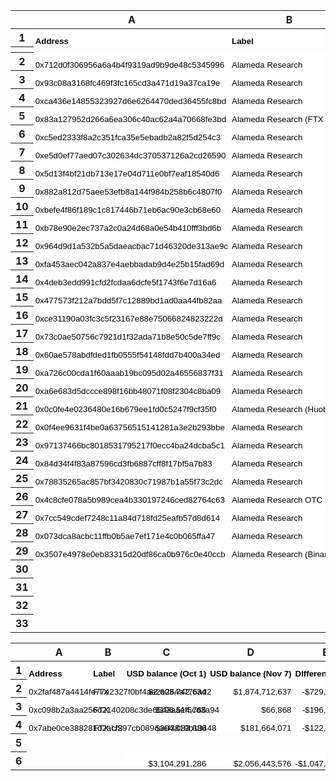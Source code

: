 <meta http-equiv="Content-Type" content="text/html; charset=utf-8">
<link type="text/css" rel="stylesheet" href="resources/sheet.css">
<style type="text/css">
  .ritz .waffle a {
    color: inherit;
  }
  .ritz .waffle .s0 {
    background-color: #ffffff;
    text-align: left;
    font-weight: bold;
    color: #000000;
    font-family: 'Arial';
    font-size: 10pt;
    vertical-align: bottom;
    white-space: nowrap;
    direction: ltr;
    padding: 2px 3px 2px 3px;
  }
  .ritz .waffle .s2 {
    background-color: #ffffff;
    text-align: right;
    color: #000000;
    font-family: 'Arial';
    font-size: 10pt;
    vertical-align: bottom;
    white-space: nowrap;
    direction: ltr;
    padding: 2px 3px 2px 3px;
  }
  .ritz .waffle .s1 {
    background-color: #ffffff;
    text-align: left;
    color: #000000;
    font-family: 'Arial';
    font-size: 10pt;
    vertical-align: bottom;
    white-space: nowrap;
    direction: ltr;
    padding: 2px 3px 2px 3px;
  }
</style>
<div class="ritz grid-container" dir="ltr">
  <table class="waffle" cellspacing="0" cellpadding="0">
    <thead>
      <tr>
        <th class="row-header freezebar-vertical-handle"></th>
        <th id="1737119250C0" style="width:337px;" class="column-headers-background">A</th>
        <th id="1737119250C1" style="width:187px;" class="column-headers-background">B</th>
        <th id="1737119250C2" style="width:176px;" class="column-headers-background">C</th>
        <th id="1737119250C3" style="width:177px;" class="column-headers-background">D</th>
        <th id="1737119250C4" style="width:100px;" class="column-headers-background">E</th>
      </tr>
    </thead>
    <tbody>
      <tr style="height: 20px">
        <th id="1737119250R0" style="height: 20px;" class="row-headers-background">
          <div class="row-header-wrapper" style="line-height: 20px">1</div>
        </th>
        <td class="s0" dir="ltr">Address</td>
        <td class="s0" dir="ltr">Label</td>
        <td class="s0" dir="ltr">USD balance (Oct 1 2021)</td>
        <td class="s0" dir="ltr">USD balance (Nov 7 2021)</td>
        <td class="s0" dir="ltr">DIfference</td>
      </tr>
      <tr>
        <th style="height:3px;" class="freezebar-cell freezebar-horizontal-handle"></th>
        <td class="freezebar-cell"></td>
        <td class="freezebar-cell"></td>
        <td class="freezebar-cell"></td>
        <td class="freezebar-cell"></td>
        <td class="freezebar-cell"></td>
      </tr>
      <tr style="height: 20px">
        <th id="1737119250R1" style="height: 20px;" class="row-headers-background">
          <div class="row-header-wrapper" style="line-height: 20px">2</div>
        </th>
        <td class="s1">0x712d0f306956a6a4b4f9319ad9b9de48c5345996</td>
        <td class="s1" dir="ltr">Alameda Research</td>
        <td class="s2" dir="ltr">$90,837,949</td>
        <td class="s2" dir="ltr">$30,628,545</td>
        <td class="s2">-$60,209,404</td>
      </tr>
      <tr style="height: 20px">
        <th id="1737119250R2" style="height: 20px;" class="row-headers-background">
          <div class="row-header-wrapper" style="line-height: 20px">3</div>
        </th>
        <td class="s1">0x93c08a3168fc469f3fc165cd3a471d19a37ca19e</td>
        <td class="s1" dir="ltr">Alameda Research</td>
        <td class="s2" dir="ltr">$19,415,178</td>
        <td class="s2" dir="ltr">$2,141,991</td>
        <td class="s2">-$17,273,187</td>
      </tr>
      <tr style="height: 20px">
        <th id="1737119250R3" style="height: 20px;" class="row-headers-background">
          <div class="row-header-wrapper" style="line-height: 20px">4</div>
        </th>
        <td class="s1">0xca436e14855323927d6e6264470ded36455fc8bd</td>
        <td class="s1" dir="ltr">Alameda Research</td>
        <td class="s2" dir="ltr">$50,121,471</td>
        <td class="s2" dir="ltr">$34,291,150</td>
        <td class="s2">-$15,830,321</td>
      </tr>
      <tr style="height: 20px">
        <th id="1737119250R4" style="height: 20px;" class="row-headers-background">
          <div class="row-header-wrapper" style="line-height: 20px">5</div>
        </th>
        <td class="s1">0x83a127952d266a6ea306c40ac62a4a70668fe3bd</td>
        <td class="s1 softmerge" dir="ltr">
          <div class="softmerge-inner" style="width:184px;left:-1px">Alameda Research (FTX Deposit)</div>
        </td>
        <td class="s2" dir="ltr">$13,418,039</td>
        <td class="s2" dir="ltr">$1,116,024</td>
        <td class="s2">-$12,302,015</td>
      </tr>
      <tr style="height: 20px">
        <th id="1737119250R5" style="height: 20px;" class="row-headers-background">
          <div class="row-header-wrapper" style="line-height: 20px">6</div>
        </th>
        <td class="s1">0xc5ed2333f8a2c351fca35e5ebadb2a82f5d254c3</td>
        <td class="s1" dir="ltr">Alameda Research</td>
        <td class="s2" dir="ltr">$68,334,599</td>
        <td class="s2" dir="ltr">$59,012,031</td>
        <td class="s2">-$9,322,568</td>
      </tr>
      <tr style="height: 20px">
        <th id="1737119250R6" style="height: 20px;" class="row-headers-background">
          <div class="row-header-wrapper" style="line-height: 20px">7</div>
        </th>
        <td class="s1">0xe5d0ef77aed07c302634dc370537126a2cd26590</td>
        <td class="s1" dir="ltr">Alameda Research</td>
        <td class="s2" dir="ltr">$11,231,914</td>
        <td class="s2" dir="ltr">$9,356,169</td>
        <td class="s2">-$1,875,745</td>
      </tr>
      <tr style="height: 20px">
        <th id="1737119250R7" style="height: 20px;" class="row-headers-background">
          <div class="row-header-wrapper" style="line-height: 20px">8</div>
        </th>
        <td class="s1" dir="ltr">0x5d13f4bf21db713e17e04d711e0bf7eaf18540d6</td>
        <td class="s1" dir="ltr">Alameda Research</td>
        <td class="s2" dir="ltr">$5,065,584</td>
        <td class="s2" dir="ltr">$3,243,374</td>
        <td class="s2">-$1,822,210</td>
      </tr>
      <tr style="height: 20px">
        <th id="1737119250R8" style="height: 20px;" class="row-headers-background">
          <div class="row-header-wrapper" style="line-height: 20px">9</div>
        </th>
        <td class="s1" dir="ltr">0x882a812d75aee53efb8a144f984b258b6c4807f0</td>
        <td class="s1" dir="ltr">Alameda Research</td>
        <td class="s2" dir="ltr">$7,629,149</td>
        <td class="s2" dir="ltr">$6,764,669</td>
        <td class="s2">-$864,480</td>
      </tr>
      <tr style="height: 20px">
        <th id="1737119250R9" style="height: 20px;" class="row-headers-background">
          <div class="row-header-wrapper" style="line-height: 20px">10</div>
        </th>
        <td class="s1">0xbefe4f86f189c1c817446b71eb6ac90e3cb68e60</td>
        <td class="s1" dir="ltr">Alameda Research</td>
        <td class="s2" dir="ltr">$87,623,328</td>
        <td class="s2" dir="ltr">$87,305,975</td>
        <td class="s2">-$317,353</td>
      </tr>
      <tr style="height: 20px">
        <th id="1737119250R10" style="height: 20px;" class="row-headers-background">
          <div class="row-header-wrapper" style="line-height: 20px">11</div>
        </th>
        <td class="s1">0xb78e90e2ec737a2c0a24d68a0e54b410fff3bd6b</td>
        <td class="s1" dir="ltr">Alameda Research</td>
        <td class="s2" dir="ltr">$252,054</td>
        <td class="s2" dir="ltr">$41,790</td>
        <td class="s2">-$210,264</td>
      </tr>
      <tr style="height: 20px">
        <th id="1737119250R11" style="height: 20px;" class="row-headers-background">
          <div class="row-header-wrapper" style="line-height: 20px">12</div>
        </th>
        <td class="s1">0x964d9d1a532b5a5daeacbac71d46320de313ae9c</td>
        <td class="s1" dir="ltr">Alameda Research</td>
        <td class="s2" dir="ltr">$241,675</td>
        <td class="s2" dir="ltr">$64,132</td>
        <td class="s2">-$177,543</td>
      </tr>
      <tr style="height: 20px">
        <th id="1737119250R12" style="height: 20px;" class="row-headers-background">
          <div class="row-header-wrapper" style="line-height: 20px">13</div>
        </th>
        <td class="s1">0xfa453aec042a837e4aebbadab9d4e25b15fad69d</td>
        <td class="s1" dir="ltr">Alameda Research</td>
        <td class="s2" dir="ltr">$64,549</td>
        <td class="s2" dir="ltr">$28,043</td>
        <td class="s2">-$36,506</td>
      </tr>
      <tr style="height: 20px">
        <th id="1737119250R13" style="height: 20px;" class="row-headers-background">
          <div class="row-header-wrapper" style="line-height: 20px">14</div>
        </th>
        <td class="s1">0x4deb3edd991cfd2fcdaa6dcfe5f1743f6e7d16a6</td>
        <td class="s1" dir="ltr">Alameda Research</td>
        <td class="s2" dir="ltr">$23,972</td>
        <td class="s2" dir="ltr">$7,568</td>
        <td class="s2">-$16,404</td>
      </tr>
      <tr style="height: 20px">
        <th id="1737119250R14" style="height: 20px;" class="row-headers-background">
          <div class="row-header-wrapper" style="line-height: 20px">15</div>
        </th>
        <td class="s1">0x477573f212a7bdd5f7c12889bd1ad0aa44fb82aa</td>
        <td class="s1">Alameda Research</td>
        <td class="s2" dir="ltr">$6,963</td>
        <td class="s2" dir="ltr">$6,966</td>
        <td class="s2">$3</td>
      </tr>
      <tr style="height: 20px">
        <th id="1737119250R15" style="height: 20px;" class="row-headers-background">
          <div class="row-header-wrapper" style="line-height: 20px">16</div>
        </th>
        <td class="s1" dir="ltr">0xce31190a03fc3c5f23167e88e75066824823222d</td>
        <td class="s1" dir="ltr">Alameda Research</td>
        <td class="s2" dir="ltr">$114</td>
        <td class="s2" dir="ltr">$134</td>
        <td class="s2">$20</td>
      </tr>
      <tr style="height: 20px">
        <th id="1737119250R16" style="height: 20px;" class="row-headers-background">
          <div class="row-header-wrapper" style="line-height: 20px">17</div>
        </th>
        <td class="s1" dir="ltr">0x73c0ae50756c7921d1f32ada71b8e50c5de7ff9c</td>
        <td class="s1">Alameda Research</td>
        <td class="s2" dir="ltr">$1,397</td>
        <td class="s2" dir="ltr">$1,470</td>
        <td class="s2">$73</td>
      </tr>
      <tr style="height: 20px">
        <th id="1737119250R17" style="height: 20px;" class="row-headers-background">
          <div class="row-header-wrapper" style="line-height: 20px">18</div>
        </th>
        <td class="s1" dir="ltr">0x60ae578abdfded1fb0555f54148fdd7b400a34ed</td>
        <td class="s1">Alameda Research</td>
        <td class="s2" dir="ltr">$542</td>
        <td class="s2" dir="ltr">$651</td>
        <td class="s2">$109</td>
      </tr>
      <tr style="height: 20px">
        <th id="1737119250R18" style="height: 20px;" class="row-headers-background">
          <div class="row-header-wrapper" style="line-height: 20px">19</div>
        </th>
        <td class="s1" dir="ltr">0xa726c00cda1f60aaab19bc095d02a46556837f31</td>
        <td class="s1">Alameda Research</td>
        <td class="s2" dir="ltr">$4,004</td>
        <td class="s2" dir="ltr">$4,173</td>
        <td class="s2">$169</td>
      </tr>
      <tr style="height: 20px">
        <th id="1737119250R19" style="height: 20px;" class="row-headers-background">
          <div class="row-header-wrapper" style="line-height: 20px">20</div>
        </th>
        <td class="s1" dir="ltr">0xa6e683d5dccce898f16bb48071f08f2304c8ba09</td>
        <td class="s1" dir="ltr">Alameda Research</td>
        <td class="s2" dir="ltr">$14,183</td>
        <td class="s2" dir="ltr">$16,284</td>
        <td class="s2">$2,101</td>
      </tr>
      <tr style="height: 20px">
        <th id="1737119250R20" style="height: 20px;" class="row-headers-background">
          <div class="row-header-wrapper" style="line-height: 20px">21</div>
        </th>
        <td class="s1">0x0c0fe4e0236480e16b679ee1fd0c5247f9cf35f0</td>
        <td class="s1 softmerge" dir="ltr">
          <div class="softmerge-inner" style="width:184px;left:-1px">Alameda Research (Huobi deposit)</div>
        </td>
        <td class="s2" dir="ltr">$83,899</td>
        <td class="s2" dir="ltr">$90,223</td>
        <td class="s2">$6,324</td>
      </tr>
      <tr style="height: 20px">
        <th id="1737119250R21" style="height: 20px;" class="row-headers-background">
          <div class="row-header-wrapper" style="line-height: 20px">22</div>
        </th>
        <td class="s1">0x0f4ee9631f4be0a63756515141281a3e2b293bbe</td>
        <td class="s1" dir="ltr">Alameda Research</td>
        <td class="s2" dir="ltr">$14,777</td>
        <td class="s2" dir="ltr">$21,316</td>
        <td class="s2">$6,539</td>
      </tr>
      <tr style="height: 20px">
        <th id="1737119250R22" style="height: 20px;" class="row-headers-background">
          <div class="row-header-wrapper" style="line-height: 20px">23</div>
        </th>
        <td class="s1">0x97137466bc8018531795217f0ecc4ba24dcba5c1</td>
        <td class="s1" dir="ltr">Alameda Research</td>
        <td class="s2" dir="ltr">$331,123</td>
        <td class="s2" dir="ltr">$342,961</td>
        <td class="s2">$11,838</td>
      </tr>
      <tr style="height: 20px">
        <th id="1737119250R23" style="height: 20px;" class="row-headers-background">
          <div class="row-header-wrapper" style="line-height: 20px">24</div>
        </th>
        <td class="s1">0x84d34f4f83a87596cd3fb6887cff8f17bf5a7b83</td>
        <td class="s1">Alameda Research</td>
        <td class="s2" dir="ltr">$117,799</td>
        <td class="s2" dir="ltr">$160,951</td>
        <td class="s2">$43,152</td>
      </tr>
      <tr style="height: 20px">
        <th id="1737119250R24" style="height: 20px;" class="row-headers-background">
          <div class="row-header-wrapper" style="line-height: 20px">25</div>
        </th>
        <td class="s1">0x78835265ac857bf3420830c71987b1a55f73c2dc</td>
        <td class="s1" dir="ltr">Alameda Research</td>
        <td class="s2" dir="ltr">$812,509</td>
        <td class="s2" dir="ltr">$922,970</td>
        <td class="s2">$110,461</td>
      </tr>
      <tr style="height: 20px">
        <th id="1737119250R25" style="height: 20px;" class="row-headers-background">
          <div class="row-header-wrapper" style="line-height: 20px">26</div>
        </th>
        <td class="s1">0x4c8cfe078a5b989cea4b330197246ced82764c63</td>
        <td class="s1 softmerge" dir="ltr">
          <div class="softmerge-inner" style="width:184px;left:-1px">Alameda Research OTC Hot Wallet</div>
        </td>
        <td class="s2" dir="ltr">$1,298,172</td>
        <td class="s2" dir="ltr">$2,301,116</td>
        <td class="s2">$1,002,944</td>
      </tr>
      <tr style="height: 20px">
        <th id="1737119250R26" style="height: 20px;" class="row-headers-background">
          <div class="row-header-wrapper" style="line-height: 20px">27</div>
        </th>
        <td class="s1" dir="ltr">0x7cc549cdef7248c11a84d718fd25eafb57d8d614</td>
        <td class="s1" dir="ltr">Alameda Research</td>
        <td class="s2" dir="ltr"></td>
        <td class="s2" dir="ltr">$1,595,825</td>
        <td></td>
      </tr>
      <tr style="height: 20px">
        <th id="1737119250R27" style="height: 20px;" class="row-headers-background">
          <div class="row-header-wrapper" style="line-height: 20px">28</div>
        </th>
        <td class="s1">0x073dca8acbc11ffb0b5ae7ef171e4c0b065ffa47</td>
        <td class="s1" dir="ltr">Alameda Research</td>
        <td class="s2" dir="ltr">$36,297</td>
        <td class="s2" dir="ltr">$1,111,471</td>
        <td class="s2">$1,075,174</td>
      </tr>
      <tr style="height: 20px">
        <th id="1737119250R28" style="height: 20px;" class="row-headers-background">
          <div class="row-header-wrapper" style="line-height: 20px">29</div>
        </th>
        <td class="s1">0x3507e4978e0eb83315d20df86ca0b976c0e40ccb</td>
        <td class="s1 softmerge" dir="ltr">
          <div class="softmerge-inner" style="width:184px;left:-1px">Alameda Research (Binance Deposit)</div>
        </td>
        <td class="s2" dir="ltr">$125,031</td>
        <td class="s2" dir="ltr">$10,741,595</td>
        <td class="s2">$10,616,564</td>
      </tr>
      <tr style="height: 20px">
        <th id="1737119250R29" style="height: 20px;" class="row-headers-background">
          <div class="row-header-wrapper" style="line-height: 20px">30</div>
        </th>
        <td></td>
        <td></td>
        <td class="s1"></td>
        <td class="s1"></td>
        <td></td>
      </tr>
      <tr style="height: 20px">
        <th id="1737119250R30" style="height: 20px;" class="row-headers-background">
          <div class="row-header-wrapper" style="line-height: 20px">31</div>
        </th>
        <td></td>
        <td></td>
        <td class="s2">$357,106,271</td>
        <td class="s2">$251,319,567</td>
        <td class="s2">-$105,786,704</td>
      </tr>
      <tr style="height: 20px">
        <th id="1737119250R31" style="height: 20px;" class="row-headers-background">
          <div class="row-header-wrapper" style="line-height: 20px">32</div>
        </th>
        <td></td>
        <td></td>
        <td class="s1"></td>
        <td class="s1"></td>
        <td></td>
      </tr>
      <tr style="height: 20px">
        <th id="1737119250R32" style="height: 20px;" class="row-headers-background">
          <div class="row-header-wrapper" style="line-height: 20px">33</div>
        </th>
        <td></td>
        <td></td>
        <td class="s1"></td>
        <td class="s2">-29.62%</td>
        <td></td>
      </tr>
    </tbody>
  </table>
</div>
<style type="text/css">
  .ritz .waffle a {
    color: inherit;
  }
  .ritz .waffle .s0 {
    background-color: #ffffff;
    text-align: left;
    font-weight: bold;
    color: #000000;
    font-family: 'Arial';
    font-size: 10pt;
    vertical-align: bottom;
    white-space: nowrap;
    direction: ltr;
    padding: 2px 3px 2px 3px;
  }
  .ritz .waffle .s2 {
    background-color: #ffffff;
    text-align: right;
    color: #000000;
    font-family: 'Arial';
    font-size: 10pt;
    vertical-align: bottom;
    white-space: nowrap;
    direction: ltr;
    padding: 2px 3px 2px 3px;
  }
  .ritz .waffle .s1 {
    background-color: #ffffff;
    text-align: left;
    color: #000000;
    font-family: 'Arial';
    font-size: 10pt;
    vertical-align: bottom;
    white-space: nowrap;
    direction: ltr;
    padding: 2px 3px 2px 3px;
  }
</style>
<div class="ritz grid-container" dir="ltr">
  <table class="waffle" cellspacing="0" cellpadding="0">
    <thead>
      <tr>
        <th class="row-header freezebar-origin-ltr"></th>
        <th id="95051987C0" style="width:100px;" class="column-headers-background">A</th>
        <th id="95051987C1" style="width:100px;" class="column-headers-background">B</th>
        <th id="95051987C2" style="width:138px;" class="column-headers-background">C</th>
        <th id="95051987C3" style="width:143px;" class="column-headers-background">D</th>
        <th id="95051987C4" style="width:125px;" class="column-headers-background">E</th>
        <th id="95051987C5" style="width:100px;" class="column-headers-background">F</th>
      </tr>
    </thead>
    <tbody>
      <tr style="height: 20px">
        <th id="95051987R0" style="height: 20px;" class="row-headers-background">
          <div class="row-header-wrapper" style="line-height: 20px">1</div>
        </th>
        <td class="s0" dir="ltr">Address</td>
        <td class="s0" dir="ltr">Label</td>
        <td class="s0" dir="ltr">USD balance (Oct 1)</td>
        <td class="s0" dir="ltr">USD balance (Nov 7)</td>
        <td class="s0" dir="ltr">DIfference</td>
        <td class="s0" dir="ltr">Notes</td>
      </tr>
      <tr style="height: 20px">
        <th id="95051987R1" style="height: 20px;" class="row-headers-background">
          <div class="row-header-wrapper" style="line-height: 20px">2</div>
        </th>
        <td class="s1 softmerge" dir="ltr">
          <div class="softmerge-inner" style="width:97px;left:-1px">0x2faf487a4414fe77e2327f0bf4ae2a264a776ad2</div>
        </td>
        <td class="s1" dir="ltr">FTX</td>
        <td class="s2" dir="ltr">$2,603,742,634</td>
        <td class="s2" dir="ltr">$1,874,712,637</td>
        <td class="s2">-$729,029,997</td>
        <td></td>
      </tr>
      <tr style="height: 20px">
        <th id="95051987R2" style="height: 20px;" class="row-headers-background">
          <div class="row-header-wrapper" style="line-height: 20px">3</div>
        </th>
        <td class="s1 softmerge" dir="ltr">
          <div class="softmerge-inner" style="width:97px;left:-1px">0xc098b2a3aa256d2140208c3de6543aaef5cd3a94</div>
        </td>
        <td class="s1" dir="ltr">FTX</td>
        <td class="s2" dir="ltr">$196,514,766</td>
        <td class="s2" dir="ltr">$66,868</td>
        <td class="s2">-$196,447,898</td>
        <td></td>
      </tr>
      <tr style="height: 20px">
        <th id="95051987R3" style="height: 20px;" class="row-headers-background">
          <div class="row-header-wrapper" style="line-height: 20px">4</div>
        </th>
        <td class="s1 softmerge">
          <div class="softmerge-inner" style="width:97px;left:-1px">0x7abe0ce388281d2acf297cb089caef3819b13448</div>
        </td>
        <td class="s1">FTX.US</td>
        <td class="s2" dir="ltr">$304,033,886</td>
        <td class="s2" dir="ltr">$181,664,071</td>
        <td class="s2">-$122,369,815</td>
        <td></td>
      </tr>
      <tr style="height: 20px">
        <th id="95051987R4" style="height: 20px;" class="row-headers-background">
          <div class="row-header-wrapper" style="line-height: 20px">5</div>
        </th>
        <td></td>
        <td></td>
        <td></td>
        <td></td>
        <td></td>
        <td></td>
      </tr>
      <tr style="height: 20px">
        <th id="95051987R5" style="height: 20px;" class="row-headers-background">
          <div class="row-header-wrapper" style="line-height: 20px">6</div>
        </th>
        <td></td>
        <td></td>
        <td class="s2">$3,104,291,286</td>
        <td class="s2">$2,056,443,576</td>
        <td class="s2">-$1,047,847,710</td>
        <td></td>
      </tr>
    </tbody>
  </table>
<div>
